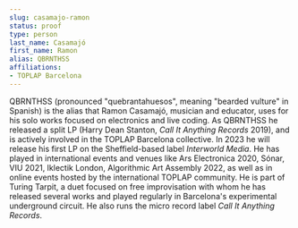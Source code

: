 ```yaml
---
slug: casamajo-ramon
status: proof
type: person
last_name: Casamajó
first_name: Ramon
alias: QBRNTHSS
affiliations:
- TOPLAP Barcelona
---
```


QBRNTHSS (pronounced "quebrantahuesos", meaning "bearded vulture" in Spanish) is the alias that Ramon Casamajó, musician and educator, uses for his solo works focused on electronics and live coding. As QBRNTHSS he released a split LP (Harry Dean Stanton, *Call It Anything Records* 2019), and is actively involved in the TOPLAP Barcelona collective. In 2023 he will release his first LP on the Sheffield-based label *Interworld Media*. He has played in international events and venues like Ars Electronica 2020, Sónar, VIU 2021, Iklectik London, Algorithmic Art Assembly 2022, as well as in online events hosted by the international TOPLAP community. He is part of Turing Tarpit, a duet focused on free improvisation with whom he has released several works and played regularly in Barcelona's experimental underground circuit. He also runs the micro record label *Call It Anything Records*.
